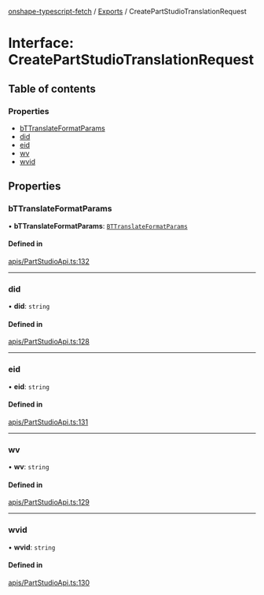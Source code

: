 [onshape-typescript-fetch](../README.md) / [Exports](../modules.md) / CreatePartStudioTranslationRequest

# Interface: CreatePartStudioTranslationRequest

## Table of contents

### Properties

- [bTTranslateFormatParams](CreatePartStudioTranslationRequest.md#bttranslateformatparams)
- [did](CreatePartStudioTranslationRequest.md#did)
- [eid](CreatePartStudioTranslationRequest.md#eid)
- [wv](CreatePartStudioTranslationRequest.md#wv)
- [wvid](CreatePartStudioTranslationRequest.md#wvid)

## Properties

### bTTranslateFormatParams

• **bTTranslateFormatParams**: [`BTTranslateFormatParams`](BTTranslateFormatParams.md)

#### Defined in

[apis/PartStudioApi.ts:132](https://github.com/toebes/onshape-typescript-fetch/blob/3e11ae1/apis/PartStudioApi.ts#L132)

___

### did

• **did**: `string`

#### Defined in

[apis/PartStudioApi.ts:128](https://github.com/toebes/onshape-typescript-fetch/blob/3e11ae1/apis/PartStudioApi.ts#L128)

___

### eid

• **eid**: `string`

#### Defined in

[apis/PartStudioApi.ts:131](https://github.com/toebes/onshape-typescript-fetch/blob/3e11ae1/apis/PartStudioApi.ts#L131)

___

### wv

• **wv**: `string`

#### Defined in

[apis/PartStudioApi.ts:129](https://github.com/toebes/onshape-typescript-fetch/blob/3e11ae1/apis/PartStudioApi.ts#L129)

___

### wvid

• **wvid**: `string`

#### Defined in

[apis/PartStudioApi.ts:130](https://github.com/toebes/onshape-typescript-fetch/blob/3e11ae1/apis/PartStudioApi.ts#L130)
